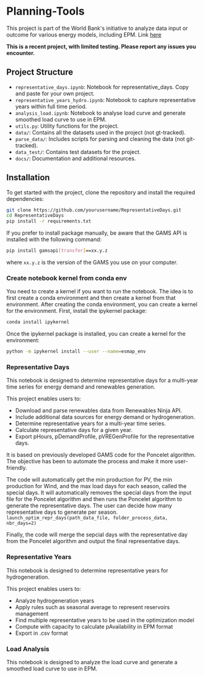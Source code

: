 # Planning-Tools

This project is part of the World Bank's initiative to analyze data input or outcome for various energy models, including EPM.
Link [here](https://github.com/ESMAP-World-Bank-Group/Planning-tools)

__This is a recent project, with limited testing. Please report any issues you encounter.__


## Project Structure
- `representative_days.ipynb`:  Notebook for representative_days. Copy and paste for your own project.
- `representative_years_hydro.ipynb`: Notebook to capture representative years within full time period.
- `analysis_load.ipynb`: Notebook to analyse load curve and generate smoothed load curve to use in EPM.
- `utils.py`: Utility functions for the project.
- `data/`: Contains all the datasets used in the project (not gt-tracked).
- `parse_data/`: Includes scripts for parsing and cleaning the data (not git-tracked).
- `data_test/`: Contains test datasets for the project.
- `docs/`: Documentation and additional resources.

## Installation
To get started with the project, clone the repository and install the required dependencies:

```bash
git clone https://github.com/yourusername/RepresentativeDays.git
cd RepresentativeDays
pip install -r requirements.txt
```

If you prefer to install package manually, be aware that the GAMS API is installed with the following command:
```bash
pip install gamsapi[transfer]==xx.y.z
```
where `xx.y.z` is the version of the GAMS you use on your computer.

### Create notebook kernel from conda env
You need to create a kernel if you want to run the notebook. The idea is to first create a conda environment and then create a kernel from that environment.
After creating the conda environment, you can create a kernel for the environment. First, install the ipykernel package:

```bash
conda install ipykernel
```
Once the ipykernel package is installed, you can create a kernel for the environment:

```bash
python -m ipykernel install --user --name=esmap_env
```

### Representative Days

This notebook is designed to determine representative days for a multi-year time series for energy demand and renewables generation.

This project enables users to:
- Download and parse renewables data from Renewables Ninja API.
- Include additional data sources for energy demand or hydrogeneration.
- Determine representative years for a multi-year time series.
- Calculate representative days for a given year.
- Export pHours, pDemandProfile, pVREGenProfile for the representative days.

It is based on previously developed GAMS code for the Poncelet algorithm. The objective has been to automate the process and make it more user-friendly.

The code will automatically get the min production for PV, the min production for Wind, and the max load days for each season, called the special days.
It will automatically removes the special days from the input file for the Poncelet algorithm and then runs the Poncelet algorithm to generate the representative days.
The user can decide how many representative days to generate per season.
`launch_optim_repr_days(path_data_file, folder_process_data, nbr_days=2)`

Finally, the code will merge the sepcial days with the representative day from the Poncelet algorithm and output the final representative days.

### Representative Years

This notebook is designed to determine representative years for hydrogeneration.

This project enables users to:
- Analyze hydrogeneration years
- Apply rules such as seasonal average to represent reservoirs management
- Find multiple representative years to be used in the optimization model
- Compute with capacity to calculate pAvailability in EPM format
- Export in .csv format

### Load Analysis

This notebook is designed to analyze the load curve and generate a smoothed load curve to use in EPM.



